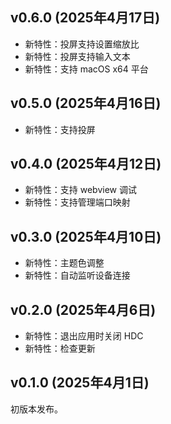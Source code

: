 ## v0.6.0 (2025年4月17日)

* 新特性：投屏支持设置缩放比
* 新特性：投屏支持输入文本
* 新特性：支持 macOS x64 平台

## v0.5.0 (2025年4月16日)

* 新特性：支持投屏

## v0.4.0 (2025年4月12日)

* 新特性：支持 webview 调试
* 新特性：支持管理端口映射

## v0.3.0 (2025年4月10日)

* 新特性：主题色调整
* 新特性：自动监听设备连接

## v0.2.0 (2025年4月6日)

* 新特性：退出应用时关闭 HDC
* 新特性：检查更新

## v0.1.0 (2025年4月1日)

初版本发布。
